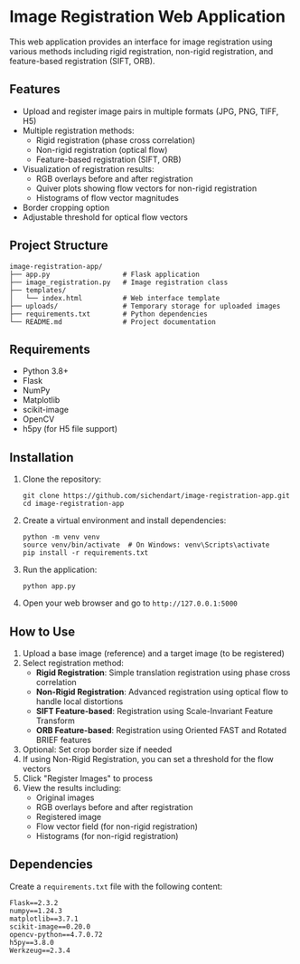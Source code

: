 # Image Registration Web Application

This web application provides an interface for image registration using various methods including rigid registration, non-rigid registration, and feature-based registration (SIFT, ORB).

## Features

- Upload and register image pairs in multiple formats (JPG, PNG, TIFF, H5)
- Multiple registration methods:
  - Rigid registration (phase cross correlation)
  - Non-rigid registration (optical flow)
  - Feature-based registration (SIFT, ORB)
- Visualization of registration results:
  - RGB overlays before and after registration
  - Quiver plots showing flow vectors for non-rigid registration
  - Histograms of flow vector magnitudes
- Border cropping option
- Adjustable threshold for optical flow vectors

## Project Structure

```
image-registration-app/
├── app.py                  # Flask application
├── image_registration.py   # Image registration class
├── templates/
│   └── index.html          # Web interface template
├── uploads/                # Temporary storage for uploaded images
├── requirements.txt        # Python dependencies
└── README.md               # Project documentation
```

## Requirements

- Python 3.8+
- Flask
- NumPy
- Matplotlib
- scikit-image
- OpenCV
- h5py (for H5 file support)

## Installation

1. Clone the repository:
   ```
   git clone https://github.com/sichendart/image-registration-app.git
   cd image-registration-app
   ```

2. Create a virtual environment and install dependencies:
   ```
   python -m venv venv
   source venv/bin/activate  # On Windows: venv\Scripts\activate
   pip install -r requirements.txt
   ```

3. Run the application:
   ```
   python app.py
   ```

4. Open your web browser and go to `http://127.0.0.1:5000`

## How to Use

1. Upload a base image (reference) and a target image (to be registered)
2. Select registration method:
   - **Rigid Registration**: Simple translation registration using phase cross correlation
   - **Non-Rigid Registration**: Advanced registration using optical flow to handle local distortions
   - **SIFT Feature-based**: Registration using Scale-Invariant Feature Transform
   - **ORB Feature-based**: Registration using Oriented FAST and Rotated BRIEF features
3. Optional: Set crop border size if needed
4. If using Non-Rigid Registration, you can set a threshold for the flow vectors
5. Click "Register Images" to process
6. View the results including:
   - Original images
   - RGB overlays before and after registration
   - Registered image
   - Flow vector field (for non-rigid registration)
   - Histograms (for non-rigid registration)

## Dependencies

Create a `requirements.txt` file with the following content:

```
Flask==2.3.2
numpy==1.24.3
matplotlib==3.7.1
scikit-image==0.20.0
opencv-python==4.7.0.72
h5py==3.8.0
Werkzeug==2.3.4
```
